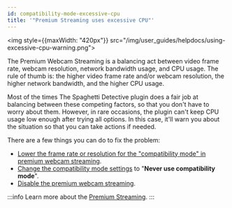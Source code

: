 ```yaml
---
id: compatibility-mode-excessive-cpu
title: '"Premium Streaming uses excessive CPU"'
---
```


<img style={{maxWidth: "420px"}} src="/img/user_guides/helpdocs/using-excessive-cpu-warning.png"></img>

The Premium Webcam Streaming is a balancing act between video frame rate, webcam resolution, network bandwidth usage, and CPU usage. The rule of thumb is: the higher video frame rate and/or webcam resolution, the higher network bandwidth, and the higher CPU usage.

Most of the times The Spaghetti Detective plugin does a fair job at balancing between these competing factors, so that you don't have to worry about them. However, in rare occasions, the plugin can't keep CPU usage low enough after trying all options. In this case, it'll warn you about the situation so that you can take actions if needed.

There are a few things you can do to fix the problem:

* [Lower the frame rate or resolution for the "compatibility mode" in premium webcam streaming](/docs/user_guides/webcam-streaming-resolution-framerate/).
* [Change the compatibility mode settings](/docs/user_guides/streaming-compatibility-mode#how-to-change-the-compatibility-mode-setting) to "**Never use compatibility mode**".
* [Disable the premium webcam streaming](/docs/user_guides/disable-25-fps-streaming/).

:::info
Learn more about the [Premium Streaming](/docs/user_guides/more-about-webcam-streaming/).
:::